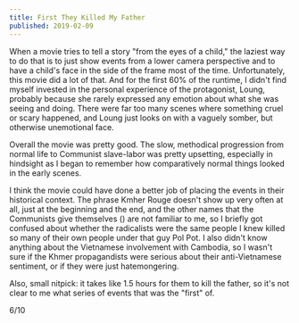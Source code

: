```yaml
---
title: First They Killed My Father
published: 2019-02-09
---
```


When a movie tries to tell a story "from the eyes of a child," the laziest way to do that is to just show events from a lower camera perspective and to have a child's face in the side of the frame most of the time. Unfortunately, this movie did a lot of that. And for the first 60% of the runtime, I didn't find myself invested in the personal experience of the protagonist, Loung, probably because she rarely expressed any emotion about what she was seeing and doing. There were far too many scenes where something cruel or scary happened, and Loung just looks on with a vaguely somber, but otherwise unemotional face.

Overall the movie was pretty good. The slow, methodical progression from normal life to Communist slave-labor was pretty upsetting, especially in hindsight as I began to remember how comparatively normal things looked in the early scenes.

I think the movie could have done a better job of placing the events in their historical context. The phrase Kmher Rouge doesn't show up very often at all, just at the beginning and the end, and the other names that the Communists give themselves () are not familiar to me, so I briefly got confused about whether the radicalists were the same people I knew killed so many of their own people under that guy Pol Pot. I also didn't know anything about the Vietnamese involvement with Cambodia, so I wasn't sure if the Khmer propagandists were serious about their anti-Vietnamese sentiment, or if they were just hatemongering.

Also, small nitpick: it takes like 1.5 hours for them to kill the father, so it's not clear to me what series of events that was the "first" of.

6/10
